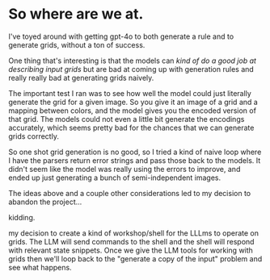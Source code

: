 # So where are we at.

I've toyed around with getting gpt-4o to both generate a rule and to generate
grids, without a ton of success.

One thing that's interesting is that the models can _kind of do a good job at
describing input grids_ but are bad at coming up with generation rules and
really really bad at generating grids naively.

The important test I ran was to see how well the model could just literally
generate the grid for a given image. So you give it an image of a grid and a
mapping between colors, and the model gives you the encoded version of that
grid. The models could not even a little bit generate the encodings accurately,
which seems pretty bad for the chances that we can generate grids correctly.

So one shot grid generation is no good, so I tried a kind of naive loop where I
have the parsers return error strings and pass those back to the models. It
didn't seem like the model was really using the errors to improve, and ended up
just generating a bunch of semi-independent images.

The ideas above and a couple other considerations led to my decision to abandon
the project...

kidding.

my decision to create a kind of workshop/shell for the LLLms to operate on
grids. The LLM will send commands to the shell and the shell will respond with
relevant state snippets. Once we give the LLM tools for working with grids then
we'll loop back to the "generate a copy of the input" problem and see what
happens.



